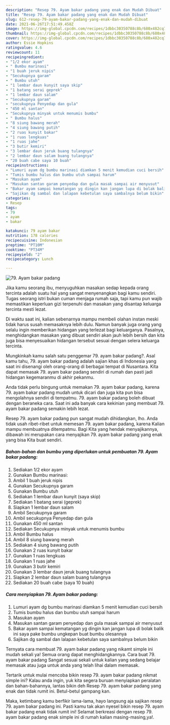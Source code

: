 ```yaml
---
description: "Resep 79. Ayam bakar padang yang enak dan Mudah Dibuat"
title: "Resep 79. Ayam bakar padang yang enak dan Mudah Dibuat"
slug: 612-resep-79-ayam-bakar-padang-yang-enak-dan-mudah-dibuat
date: 2021-06-26T17:51:49.458Z
image: https://img-global.cpcdn.com/recipes/1dbbc30350788c8b/680x482cq70/79-ayam-bakar-padang-foto-resep-utama.jpg
thumbnail: https://img-global.cpcdn.com/recipes/1dbbc30350788c8b/680x482cq70/79-ayam-bakar-padang-foto-resep-utama.jpg
cover: https://img-global.cpcdn.com/recipes/1dbbc30350788c8b/680x482cq70/79-ayam-bakar-padang-foto-resep-utama.jpg
author: Essie Hopkins
ratingvalue: 4.6
reviewcount: 11
recipeingredient:
- "1/2 ekor ayam"
- " Bumbu marinasi"
- "1 buah jeruk nipis"
- "Secukupnya garam"
- " Bumbu utuh"
- "1 lembar daun kunyit saya skip"
- "1 batang serai geprek"
- "1 lembar daun salam"
- "Secukupnya garam"
- "secukupnya Penyedap dan gula"
- "450 ml santan"
- "Secukupnya minyak untuk menumis bumbu"
- " Bumbu halus"
- "8 siung bawang merah"
- "4 siung bawang putih"
- "2 ruas kunyit bakar"
- "1 ruas lengkuas"
- "1 ruas jahe"
- "3 butir kemiri"
- "3 lembar daun jeruk buang tulangnya"
- "2 lembar daun salam buang tulangnya"
- "20 buah cabe saya 10 buah"
recipeinstructions:
- "Lumuri ayam dg bumbu marinasi diamkan 5 menit kemudian cuci bersih"
- "Tumis bumbu halus dan bumbu utuh sampai harum"
- "Masukan ayam"
- "Masukan santan garam penyedap dan gula masak sampai air menyusut"
- "Bakar ayam sampai kematangan yg dingin kan jangan lupa di bolak balik ini saya pake bumbu ungkepan buat bumbu olesannya"
- "Sajikan dg sambal dan lalapan kebetulan saya sambalnya belum bikin"
categories:
- Resep
tags:
- 79
- ayam
- bakar

katakunci: 79 ayam bakar 
nutrition: 178 calories
recipecuisine: Indonesian
preptime: "PT10M"
cooktime: "PT34M"
recipeyield: "2"
recipecategory: Lunch

---
```



![79. Ayam bakar padang](https://img-global.cpcdn.com/recipes/1dbbc30350788c8b/680x482cq70/79-ayam-bakar-padang-foto-resep-utama.jpg)

Jika kamu seorang ibu, menyuguhkan masakan sedap kepada orang tercinta adalah suatu hal yang sangat menyenangkan bagi kamu sendiri. Tugas seorang istri bukan cuman menjaga rumah saja, tapi kamu pun wajib memastikan keperluan gizi terpenuhi dan masakan yang disantap keluarga tercinta mesti lezat.

Di waktu  saat ini, kalian sebenarnya mampu membeli olahan instan meski tidak harus susah memasaknya lebih dulu. Namun banyak juga orang yang selalu ingin memberikan hidangan yang terlezat bagi keluarganya. Pasalnya, menghidangkan masakan yang dibuat sendiri akan jauh lebih bersih dan kita juga bisa menyesuaikan hidangan tersebut sesuai dengan selera keluarga tercinta. 



Mungkinkah kamu salah satu penggemar 79. ayam bakar padang?. Asal kamu tahu, 79. ayam bakar padang adalah sajian khas di Indonesia yang saat ini disenangi oleh orang-orang di berbagai tempat di Nusantara. Kita dapat memasak 79. ayam bakar padang sendiri di rumah dan pasti jadi hidangan kegemaranmu di akhir pekanmu.

Anda tidak perlu bingung untuk memakan 79. ayam bakar padang, karena 79. ayam bakar padang mudah untuk dicari dan juga kita pun bisa mengolahnya sendiri di tempatmu. 79. ayam bakar padang boleh dibuat dengan beraneka cara. Saat ini ada banyak cara kekinian yang membuat 79. ayam bakar padang semakin lebih lezat.

Resep 79. ayam bakar padang pun sangat mudah dihidangkan, lho. Anda tidak usah ribet-ribet untuk memesan 79. ayam bakar padang, karena Kalian mampu membuatnya ditempatmu. Bagi Kita yang hendak menyajikannya, dibawah ini merupakan cara menyajikan 79. ayam bakar padang yang enak yang bisa Kita buat sendiri.

<!--inarticleads1-->

##### Bahan-bahan dan bumbu yang diperlukan untuk pembuatan 79. Ayam bakar padang:

1. Sediakan 1/2 ekor ayam
1. Gunakan  Bumbu marinasi:
1. Ambil 1 buah jeruk nipis
1. Gunakan Secukupnya garam
1. Gunakan  Bumbu utuh
1. Sediakan 1 lembar daun kunyit (saya skip)
1. Sediakan 1 batang serai (geprek)
1. Siapkan 1 lembar daun salam
1. Ambil Secukupnya garam
1. Ambil secukupnya Penyedap dan gula
1. Gunakan 450 ml santan
1. Sediakan Secukupnya minyak untuk menumis bumbu
1. Ambil  Bumbu halus
1. Ambil 8 siung bawang merah
1. Sediakan 4 siung bawang putih
1. Gunakan 2 ruas kunyit bakar
1. Gunakan 1 ruas lengkuas
1. Gunakan 1 ruas jahe
1. Gunakan 3 butir kemiri
1. Gunakan 3 lembar daun jeruk buang tulangnya
1. Siapkan 2 lembar daun salam buang tulangnya
1. Sediakan 20 buah cabe (saya 10 buah)




<!--inarticleads2-->

##### Cara menyiapkan 79. Ayam bakar padang:

1. Lumuri ayam dg bumbu marinasi diamkan 5 menit kemudian cuci bersih
1. Tumis bumbu halus dan bumbu utuh sampai harum
1. Masukan ayam
1. Masukan santan garam penyedap dan gula masak sampai air menyusut
1. Bakar ayam sampai kematangan yg dingin kan jangan lupa di bolak balik ini saya pake bumbu ungkepan buat bumbu olesannya
1. Sajikan dg sambal dan lalapan kebetulan saya sambalnya belum bikin




Ternyata cara membuat 79. ayam bakar padang yang nikamt simple ini mudah sekali ya! Semua orang dapat menghidangkannya. Cara buat 79. ayam bakar padang Sangat sesuai sekali untuk kalian yang sedang belajar memasak atau juga untuk anda yang telah lihai dalam memasak.

Tertarik untuk mulai mencoba bikin resep 79. ayam bakar padang nikmat simple ini? Kalau anda ingin, yuk kita segera buruan menyiapkan peralatan dan bahan-bahannya, lantas bikin deh Resep 79. ayam bakar padang yang enak dan tidak rumit ini. Betul-betul gampang kan. 

Maka, ketimbang kamu berfikir lama-lama, hayo langsung aja sajikan resep 79. ayam bakar padang ini. Pasti kamu tak akan nyesel bikin resep 79. ayam bakar padang enak tidak rumit ini! Selamat berkreasi dengan resep 79. ayam bakar padang enak simple ini di rumah kalian masing-masing,ya!.

